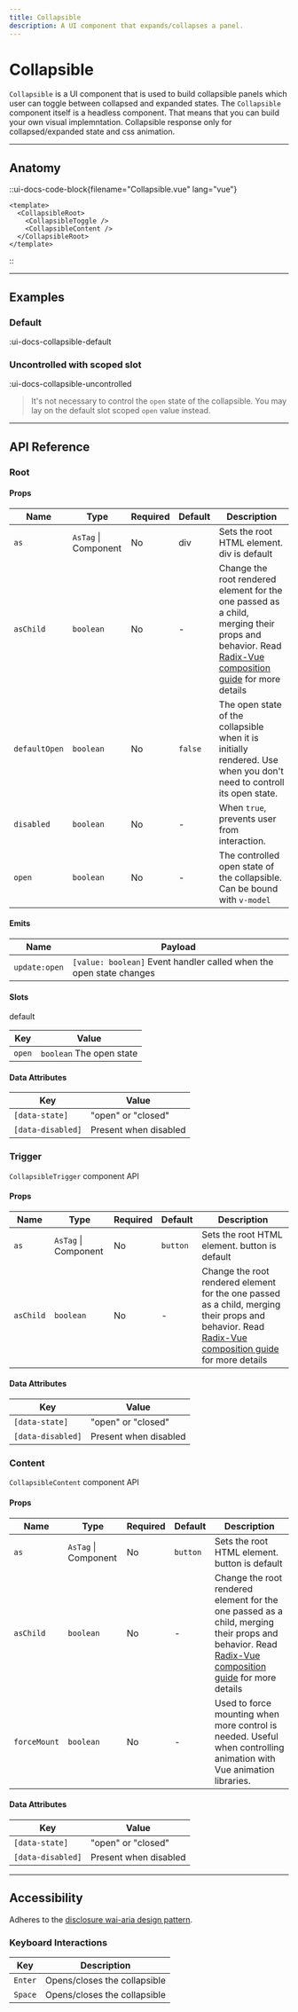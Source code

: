 ```yaml
---
title: Collapsible
description: A UI component that expands/collapses a panel.
---
```


# Collapsible

`Collapsible` is a UI component that is used to build collapsible panels which user can toggle between collapsed and expanded states.
The `Collapsible` component itself is a headless component. That means that you can build your own visual implemntation. Collapsible response only for collapsed/expanded state and css animation.

___

## Anatomy

::ui-docs-code-block{filename="Collapsible.vue" lang="vue"}
```vue
<template>
  <CollapsibleRoot>
    <CollapsibleToggle />
    <CollapsibleContent />
  </CollapsibleRoot>
</template>
```
::

___

## Examples

### Default

:ui-docs-collapsible-default

### Uncontrolled with scoped slot

:ui-docs-collapsible-uncontrolled

> It's not necessary to control the `open` state of the collapsible. You may lay on the default slot scoped `open` value instead.

___

## API Reference

### Root

#### Props

| Name | Type | Required | Default | Description |
|------|------|----------|---------|-------------|
| `as` | `AsTag` \| Component | No | div | Sets the root HTML element. div is default |
| `asChild` | `boolean` | No | - | Change the root rendered element for the one passed as a child, merging their props and behavior. Read [Radix-Vue composition guide](https://www.radix-vue.com/guides/composition) for more details |
| `defaultOpen` | `boolean` | No | `false` | The open state of the collapsible when it is initially rendered. Use when you don't need to controll its open state. |
| `disabled` | `boolean` | No | - | When `true`, prevents user from interaction. |
| `open` | `boolean` | No | - | The controlled open state of the collapsible. Can be bound with `v-model` |

#### Emits

| Name | Payload |
|------|---------|
| `update:open` | `[value: boolean]` Event handler called when the open state changes |

#### Slots

default

| Key | Value |
|-----|-------|
| `open` | `boolean` The open state |

#### Data Attributes

| Key | Value |
|------|---------|
| `[data-state]` | "open" or "closed" |
| `[data-disabled]` | Present when disabled |

### Trigger

`CollapsibleTrigger` component API

#### Props

| Name | Type | Required | Default | Description |
|------|------|----------|---------|-------------|
| `as` | `AsTag` \| Component | No | `button` | Sets the root HTML element. button is default |
| `asChild` | `boolean` | No | - | Change the root rendered element for the one passed as a child, merging their props and behavior. Read [Radix-Vue composition guide](https://www.radix-vue.com/guides/composition) for more details |

#### Data Attributes

| Key | Value |
|------|---------|
| `[data-state]` | "open" or "closed" |
| `[data-disabled]` | Present when disabled |

### Content

`CollapsibleContent` component API

#### Props

| Name | Type | Required | Default | Description |
|------|------|----------|---------|-------------|
| `as` | `AsTag` \| Component | No | `button` | Sets the root HTML element. button is default |
| `asChild` | `boolean` | No | - | Change the root rendered element for the one passed as a child, merging their props and behavior. Read [Radix-Vue composition guide](https://www.radix-vue.com/guides/composition) for more details |
| `forceMount` | `boolean` | No | - | Used to force mounting when more control is needed. Useful when controlling animation with Vue animation libraries. |

#### Data Attributes

| Key | Value |
|------|---------|
| `[data-state]` | "open" or "closed" |
| `[data-disabled]` | Present when disabled |

___

## Accessibility

Adheres to the [disclosure wai-aria design pattern](https://www.w3.org/wai/aria/apg/patterns/disclosure).

### Keyboard Interactions

| Key | Description |
|-----|-------------|
| `Enter` | Opens/closes the collapsible |
| `Space` | Opens/closes the collapsible |
